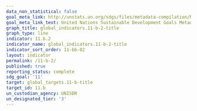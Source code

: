 ```yaml
---
data_non_statistical: false
goal_meta_link: http://unstats.un.org/sdgs/files/metadata-compilation/Metadata-Goal-11.pdf
goal_meta_link_text: United Nations Sustainable Development Goals Metadata (pdf 2066kB)
graph_title: global_indicators.11-b-2-title
graph_type: line
indicator: 11.b.2
indicator_name: global_indicators.11-b-2-title
indicator_sort_order: 11-bb-02
layout: indicator
permalink: /11-b-2/
published: true
reporting_status: complete
sdg_goal: '11'
target: global_targets.11-b-title
target_id: 11.b
un_custodian_agency: UNISDR
un_designated_tier: '3'
---
```


